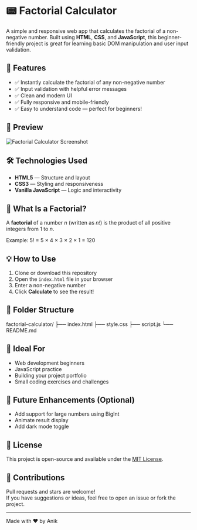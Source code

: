 # 📟 Factorial Calculator

A simple and responsive web app that calculates the factorial of a non-negative number. Built using **HTML**, **CSS**, and **JavaScript**, this beginner-friendly project is great for learning basic DOM manipulation and user input validation.

## 🚀 Features

- ✅ Instantly calculate the factorial of any non-negative number  
- ✅ Input validation with helpful error messages  
- ✅ Clean and modern UI  
- ✅ Fully responsive and mobile-friendly  
- ✅ Easy to understand code — perfect for beginners!

## 📸 Preview

![Factorial Calculator Screenshot](preview.png) <!-- Replace with actual image path if available -->

## 🛠️ Technologies Used

- **HTML5** — Structure and layout  
- **CSS3** — Styling and responsiveness  
- **Vanilla JavaScript** — Logic and interactivity  

## 🧮 What Is a Factorial?

A **factorial** of a number _n_ (written as _n!_) is the product of all positive integers from 1 to _n_.

Example:
5! = 5 × 4 × 3 × 2 × 1 = 120


## 💡 How to Use

1. Clone or download this repository  
2. Open the `index.html` file in your browser  
3. Enter a non-negative number  
4. Click **Calculate** to see the result!

## 📂 Folder Structure

factorial-calculator/
├── index.html
├── style.css
├── script.js
└── README.md


## 🎯 Ideal For

- Web development beginners  
- JavaScript practice  
- Building your project portfolio  
- Small coding exercises and challenges

## 📌 Future Enhancements (Optional)

- Add support for large numbers using BigInt  
- Animate result display  
- Add dark mode toggle  

## 📃 License

This project is open-source and available under the [MIT License](LICENSE).

## 🙌 Contributions

Pull requests and stars are welcome!  
If you have suggestions or ideas, feel free to open an issue or fork the project.

---

Made with ❤️ by Anik
